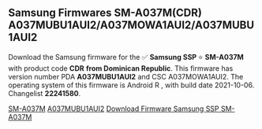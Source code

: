 <h2>Samsung Firmwares SM-A037M(CDR) A037MUBU1AUI2/A037MOWA1AUI2/A037MUBU1AUI2</h2>
Download the Samsung firmware for the ✅ <strong>Samsung SSP </strong> ⭐ <strong>SM-A037M</strong> with product code <strong>CDR</strong> <strong> from Dominican Republic</strong>. This firmware has version number PDA <strong>A037MUBU1AUI2</strong> and CSC A037MOWA1AUI2. The operating system of this firmware is Android R , with build date 2021-10-06. Changelist <strong>22241580</strong>.


[SM-A037M](https://samfirm.shop/samsung/model/SM-A037M)
[A037MUBU1AUI2](https://samfirm.shop/samsung/pda/A037MUBU1AUI2)
[Download Firmware Samsung SSP SM-A037M](https://samfirm.shop/samsung/firmware/462615)
